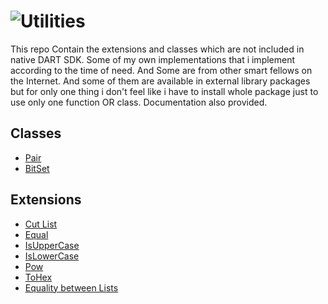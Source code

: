 # ![Utilities](https://drive.google.com/uc?export=view&id=1yG9-l0KFYaAp8t-Pqq0Q3-ThwOLISnC9)

This repo Contain the extensions and classes which are not included in native DART SDK.
Some of my own implementations that i implement according to the time of need. And Some are from other smart fellows on the Internet. And some of them are available in external library packages but for only one thing i don't feel like  i have to install  whole package just to use only one function OR class. Documentation also provided.

## Classes

- [Pair](classes/pair.dart)
- [BitSet](classes/bit_set.dart)

## Extensions

- [Cut List](extensions/cut_list.dart)
- [Equal](extensions/equals.dart)
- [IsUpperCase](extensions/is_upper_case.dart)
- [IsLowerCase](extensions/is_lower_case.dart)
- [Pow](extensions/pow.dart)
- [ToHex](extensions/to_hex.dart)
- [Equality between Lists](extensions/list_equality.dart)
